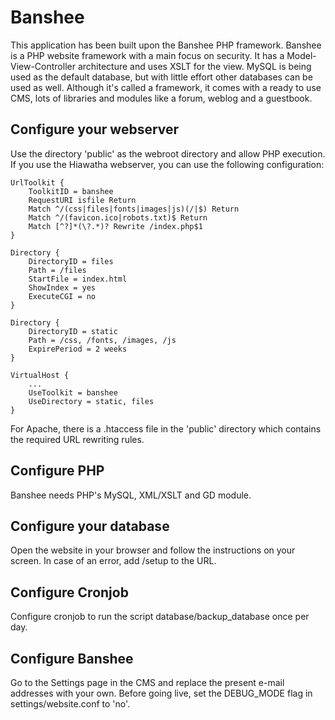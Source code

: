 Banshee
=======

This application has been built upon the Banshee PHP framework. Banshee is a PHP website framework with a main focus on security. It has a Model-View-Controller architecture and uses XSLT for the view. MySQL is being used as the default database, but with little effort other databases can be used as well. Although it's called a framework, it comes with a ready to use CMS, lots of libraries and modules like a forum, weblog and a guestbook.

Configure your webserver
------------------------
Use the directory 'public' as the webroot directory and allow PHP execution. If you use the Hiawatha webserver, you can use the following configuration:

	UrlToolkit {
		ToolkitID = banshee
		RequestURI isfile Return
		Match ^/(css|files|fonts|images|js)(/|$) Return
		Match ^/(favicon.ico|robots.txt)$ Return
		Match [^?]*(\?.*)? Rewrite /index.php$1
	}

	Directory {
		DirectoryID = files
		Path = /files
		StartFile = index.html
		ShowIndex = yes
		ExecuteCGI = no
	}

	Directory {
		DirectoryID = static
		Path = /css, /fonts, /images, /js
		ExpirePeriod = 2 weeks
	}

	VirtualHost {
		...
		UseToolkit = banshee
		UseDirectory = static, files
	}


For Apache, there is a .htaccess file in the 'public' directory which contains the required URL rewriting rules.

Configure PHP
-------------
Banshee needs PHP's MySQL, XML/XSLT and GD module.

Configure your database
-----------------------
Open the website in your browser and follow the instructions on your screen. In case of an error, add /setup to the URL.

Configure Cronjob
-----------------
Configure cronjob to run the script database/backup_database once per day.

Configure Banshee
-----------------
Go to the Settings page in the CMS and replace the present e-mail addresses with your own. Before going live, set the DEBUG_MODE flag in settings/website.conf to 'no'.
